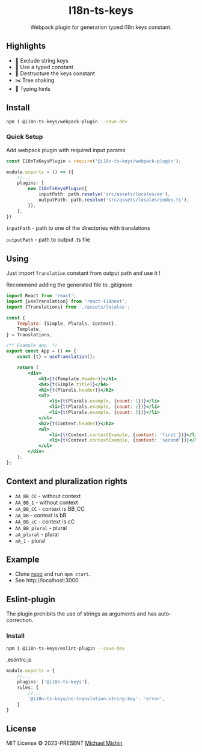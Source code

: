 <h1 align='center'>I18n-ts-keys</h1>

[//]: # (<p align="center">)

[//]: # (<a href="https://www.npmjs.com/package/@i18n-ts-keys/webpack-plugin" target="__blank"><img src="https://img.shields.io/npm/v/@i18n-ts-keys/webpack-plugin?style=flat&colorA=002438&colorB=28CF8D" alt="NPM version"></a>)

[//]: # (<a href="https://www.npmjs.com/package/@i18n-ts-keys/webpack-plugin" target="__blank"><img alt="NPM Downloads" src="https://img.shields.io/npm/dm/@i18n-ts-keys/webpack-plugin?flat&colorA=002438&colorB=28CF8D"></a>)

[//]: # (<a href="https://github.com/platinum355/i18n-ts-keys" target="__blank"><img alt="GitHub stars" src="https://img.shields.io/github/stars/platinum355/i18n-ts-keys?flat&colorA=002438&colorB=28CF8D"></a>)

[//]: # (</p>)

<p align="center">
Webpack plugin for generation typed i18n keys constant.
</p>

## Highlights

- 🌱 Exclude string keys
- 💎 Use a typed constant
- 🚀 Destructure the keys constant
- ✂️ Tree shaking
- 🔗 Typing hints

## Install

```bash
npm i @i18n-ts-keys/webpack-plugin --save-dev
```

### Quick Setup

Add webpack plugin with required input params

```ts
const I18nTsKeysPlugin = require('@i18n-ts-keys/webpack-plugin');

module.exports = () => ({
    //...
    plugins: [
        new I18nTsKeysPlugin({
            inputPath: path.resolve('src/assets/locales/en'),
            outputPath: path.resolve('src/assets/locales/index.ts'),
        }),
    ],
})
```

`inputPath` - path to one of the directories with translations

`outputPath` - path to output .ts file


## Using

Just import `Translation` constant from output path and use it !

Recommend adding the generated file to .gitignore

```jsx
import React from 'react';
import {useTranslation} from 'react-i18next';
import {Translations} from './assets/locales';

const {
    Template: {Simple, Plurals, Context},
    Template,
} = Translations;

/** Example app. */
export const App = () => {
    const {t} = useTranslation();

    return (
        <div>
            <h1>{t(Template.Header)}</h1>
            <h4>{t(Simple.title)}</h4>
            <h2>{t(Plurals.header)}</h2>
            <ul>
                <li>{t(Plurals.example, {count: 1})}</li>
                <li>{t(Plurals.example, {count: 2})}</li>
                <li>{t(Plurals.example, {count: 5})}</li>
            </ul>
            <h2>{t(Context.header)}</h2>
            <ul>
                <li>{t(Context.contextExample, {context: 'first'})}</li>
                <li>{t(Context.contextExample, {context: 'second'})}</li>
            </ul>
        </div>
    );
};
```

## Context and pluralization rights

- `AA_BB_CC` - without context
- `AA_BB_1` - without context
- `aA_BB_CC` - context is BB_CC
- `aA_bB` - context is bB
- `AA_BB_cC` - context is cC
- `AA_BB_plural` - plural
- `aA_plural` - plural
- `aA_1` - plural


## Example

- Clone [repo](https://github.com/platinum355/i18n-ts-keys.git) and run `npm start`.
- See http://localhost:3000

## Eslint-plugin

The plugin prohibits the use of strings as arguments and has auto-correction.

### Install

```bash
npm i @i18n-ts-keys/eslint-plugin --save-dev
```

.eslintrc.js
```ts
module.exports = {
    //...
    plugins: ['@i18n-ts-keys'],
    rules: {
        //...
        '@i18n-ts-keys/no-translation-string-key': 'error',
    }
}
```

## License

MIT License © 2023-PRESENT [Michael Mishin](https://github.com/platinum355)
